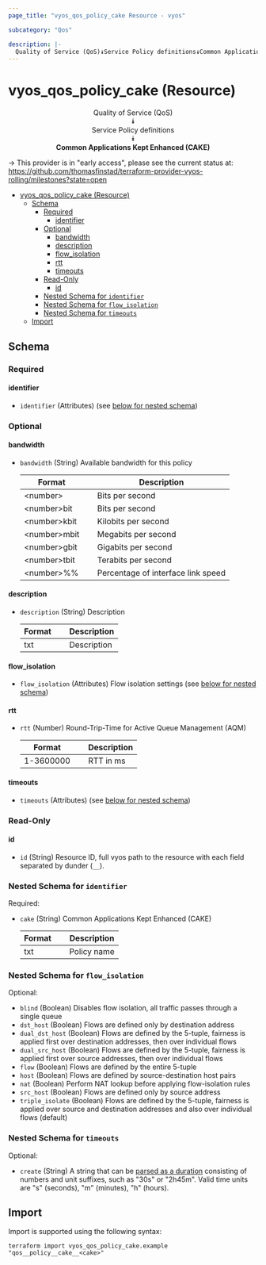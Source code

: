 ```yaml
---
page_title: "vyos_qos_policy_cake Resource - vyos"

subcategory: "Qos"

description: |-
  Quality of Service (QoS)⯯Service Policy definitions⯯Common Applications Kept Enhanced (CAKE)
---
```


# vyos_qos_policy_cake (Resource)
<center>

Quality of Service (QoS)  
⯯  
Service Policy definitions  
⯯  
**Common Applications Kept Enhanced (CAKE)**


</center>

-> This provider is in "early access", please see the current status at: https://github.com/thomasfinstad/terraform-provider-vyos-rolling/milestones?state=open

<!--TOC-->

- [vyos_qos_policy_cake (Resource)](#vyos_qos_policy_cake-resource)
  - [Schema](#schema)
    - [Required](#required)
      - [identifier](#identifier)
    - [Optional](#optional)
      - [bandwidth](#bandwidth)
      - [description](#description)
      - [flow_isolation](#flow_isolation)
      - [rtt](#rtt)
      - [timeouts](#timeouts)
    - [Read-Only](#read-only)
      - [id](#id)
    - [Nested Schema for `identifier`](#nested-schema-for-identifier)
    - [Nested Schema for `flow_isolation`](#nested-schema-for-flow_isolation)
    - [Nested Schema for `timeouts`](#nested-schema-for-timeouts)
  - [Import](#import)

<!--TOC-->

<!-- schema generated by tfplugindocs -->
## Schema

### Required

#### identifier
- `identifier` (Attributes) (see [below for nested schema](#nestedatt--identifier))

### Optional

#### bandwidth
- `bandwidth` (String) Available bandwidth for this policy

    |  Format        &emsp;|  Description                         |
    |----------------|--------------------------------------|
    |  &lt;number&gt;      &emsp;|  Bits per second                     |
    |  &lt;number&gt;bit   &emsp;|  Bits per second                     |
    |  &lt;number&gt;kbit  &emsp;|  Kilobits per second                 |
    |  &lt;number&gt;mbit  &emsp;|  Megabits per second                 |
    |  &lt;number&gt;gbit  &emsp;|  Gigabits per second                 |
    |  &lt;number&gt;tbit  &emsp;|  Terabits per second                 |
    |  &lt;number&gt;%%    &emsp;|  Percentage of interface link speed  |
#### description
- `description` (String) Description

    |  Format  &emsp;|  Description  |
    |----------|---------------|
    |  txt     &emsp;|  Description  |
#### flow_isolation
- `flow_isolation` (Attributes) Flow isolation settings (see [below for nested schema](#nestedatt--flow_isolation))
#### rtt
- `rtt` (Number) Round-Trip-Time for Active Queue Management (AQM)

    |  Format     &emsp;|  Description  |
    |-------------|---------------|
    |  1-3600000  &emsp;|  RTT in ms    |
#### timeouts
- `timeouts` (Attributes) (see [below for nested schema](#nestedatt--timeouts))

### Read-Only

#### id
- `id` (String) Resource ID, full vyos path to the resource with each field separated by dunder (`__`).

<a id="nestedatt--identifier"></a>
### Nested Schema for `identifier`

Required:

- `cake` (String) Common Applications Kept Enhanced (CAKE)

    |  Format  &emsp;|  Description  |
    |----------|---------------|
    |  txt     &emsp;|  Policy name  |


<a id="nestedatt--flow_isolation"></a>
### Nested Schema for `flow_isolation`

Optional:

- `blind` (Boolean) Disables flow isolation, all traffic passes through a single queue
- `dst_host` (Boolean) Flows are defined only by destination address
- `dual_dst_host` (Boolean) Flows are defined by the 5-tuple, fairness is applied first over destination addresses, then over individual flows
- `dual_src_host` (Boolean) Flows are defined by the 5-tuple, fairness is applied first over source addresses, then over individual flows
- `flow` (Boolean) Flows are defined by the entire 5-tuple
- `host` (Boolean) Flows are defined by source-destination host pairs
- `nat` (Boolean) Perform NAT lookup before applying flow-isolation rules
- `src_host` (Boolean) Flows are defined only by source address
- `triple_isolate` (Boolean) Flows are defined by the 5-tuple, fairness is applied over source and destination addresses and also over individual flows (default)


<a id="nestedatt--timeouts"></a>
### Nested Schema for `timeouts`

Optional:

- `create` (String) A string that can be [parsed as a duration](https://pkg.go.dev/time#ParseDuration) consisting of numbers and unit suffixes, such as &#34;30s&#34; or &#34;2h45m&#34;. Valid time units are &#34;s&#34; (seconds), &#34;m&#34; (minutes), &#34;h&#34; (hours).

## Import

Import is supported using the following syntax:

```shell
terraform import vyos_qos_policy_cake.example "qos__policy__cake__<cake>"
```

